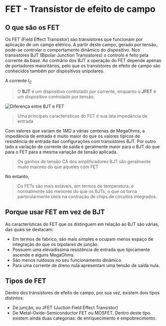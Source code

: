 # FET - Transístor de efeito de campo

## O que são os FET

Os FET (Field Effect Transistor) são transístores que funcionam por aplicação de um campo elétrico. A partir deste campo, gerado por tensão, pode-se controlar o comportamento dinâmico do dispositivo. Nos transístores BJT (Bipolar Junction Transistores) o controlo é feito pela corrente da base. Ao contrário dos BJT a operação do FET depende apenas de portadores maioritários, pelo que os transístores de efeito de campo são conhecidos também por dispositivos unipolares. 

A corrente $I_C$ 

> O __BJT__ é um dispositivo controlado por corrente, enquanto o __JFET__ é um dispositivo controlado por tensão.

![Diferença entre BJT e FET](/img/electronics2/BJT_vs_FET.png)

> Uma principais características do FET é sua lata impedância de entrada

Com valores que variam de $1M\Omega$ a várias centenas de MegaOhms, a impedância de entrada é muito maior do que os valores típicos de resistência de entrada das configurações com transístores BJT. Por outro lado a variação de corrente de saída é geralmente maior para o BJT do que para o FET para a mesma variação de tensão aplicada.

> Os ganhos de tensão CA dos amplificadores BJT são geralmente muito maiores do que aqueles com FET

No entanto,

> Os FETs são mais estáveis, em termos de temperatura, e normalmente são menores do que os BJTs, o que os torna particularmente úteis na contração de chips de circuitos integrados.

## Porque usar FET em vez de BJT

As características do FET que os distinguem em relação ao BJT são várias, das quais se destacam:

- Em termos de fabrico, são mais simples e ocupam menos espaço de integração do que os bipolares de junção.
- Possuem uma elevadíssima resistência de entrada que tipicamente ascende e alguns MegaOhms.
- São menos ruidosos no seu funcionamento dinâmico.
- Para uma corrente de dreno nula apresentam uma tensão de saída nula.

## Tipos de FET

Dentro dos transístores de efeito de campo, por sua vez, existem dois tipos distintos:

- De junção, ou JFET (Juction Field Effect Transístor)
- De Metal-Oxide-Semiconductor FET ou MOSFET. Dentro deste tipo existem ainda duas categorias: de enriquecimento e empobrecimento.
